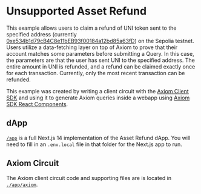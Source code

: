 # Unsupported Asset Refund

This example allows users to claim a refund of UNI token sent to the specified address (currently [0xe534b1d79cB4C8e11bEB93f00184a12bd85a63fD](https://sepolia.etherscan.io/address/0xe534b1d79cB4C8e11bEB93f00184a12bd85a63fD)) on the Sepolia testnet. Users utilize a data-fetching layer on top of Axiom to prove that their account matches some parameters before submitting a Query. In this case, the parameters are that the user has sent UNI to the specified address. The entire amount in UNI is refunded, and a refund can be claimed exactly once for each transaction. Currently, only the most recent transaction can be refunded.

This example was created by writing a client circuit with the [Axiom Client SDK](https://github.com/axiom-crypto/axiom-sdk-client) and using it to generate Axiom queries inside a webapp using [Axiom SDK React Components](https://www.npmjs.com/package/@axiom-crypto/react).

## dApp

[`/app`](./app) is a full Next.js 14 implementation of the Asset Refund dApp. You will need to fill in an `.env.local` file in that folder for the Next.js app to run.

## Axiom Circuit

The Axiom client circuit code and supporting files are is located in [`./app/axiom`](./app/axiom).
